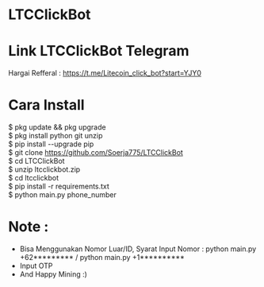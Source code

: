# LTCClickBot
# Link LTCClickBot Telegram
Hargai Refferal : https://t.me/Litecoin_click_bot?start=YJY0

# Cara Install 
$ pkg update && pkg upgrade<br>
$ pkg install python git unzip<br>
$ pip install --upgrade pip<br>
$ git clone https://github.com/Soerja775/LTCClickBot<br>
$ cd LTCClickBot<br>
$ unzip ltcclickbot.zip<br>
$ cd ltcclickbot<br>
$ pip install -r requirements.txt<br>
$ python main.py phone_number<br>

# Note :
- Bisa Menggunakan Nomor Luar/ID, Syarat Input Nomor : python main.py +62********* / python main.py +1**********
- Input OTP
- And Happy Mining :)

